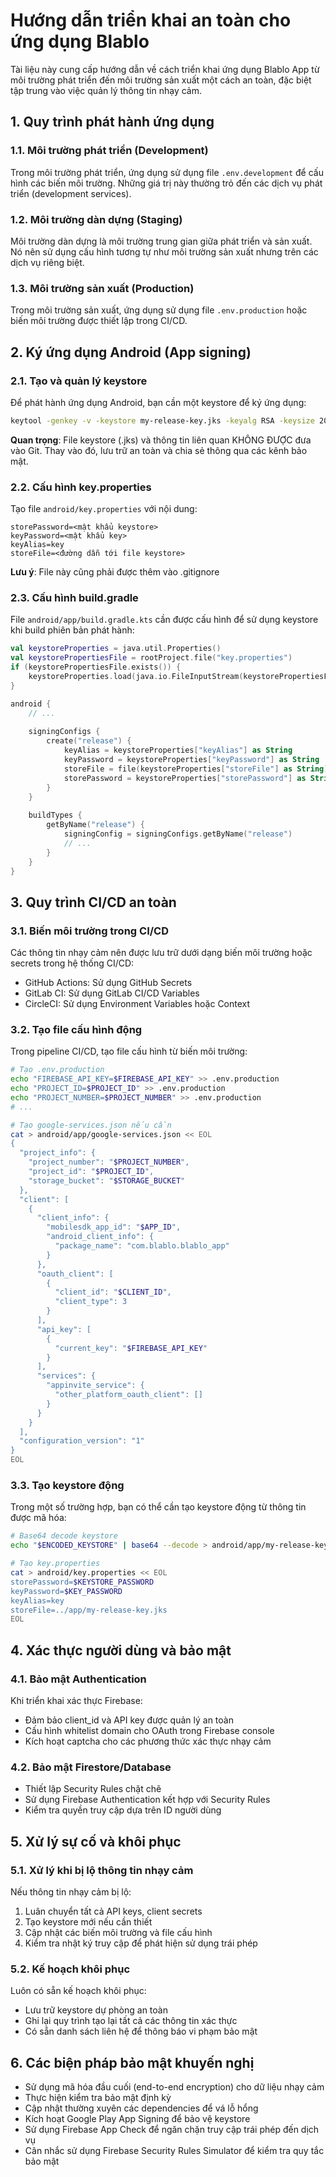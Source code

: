 # Hướng dẫn triển khai an toàn cho ứng dụng Blablo

Tài liệu này cung cấp hướng dẫn về cách triển khai ứng dụng Blablo App từ môi trường phát triển đến môi trường sản xuất một cách an toàn, đặc biệt tập trung vào việc quản lý thông tin nhạy cảm.

## 1. Quy trình phát hành ứng dụng

### 1.1. Môi trường phát triển (Development)

Trong môi trường phát triển, ứng dụng sử dụng file `.env.development` để cấu hình các biến môi trường. Những giá trị này thường trỏ đến các dịch vụ phát triển (development services).

### 1.2. Môi trường dàn dựng (Staging)

Môi trường dàn dựng là môi trường trung gian giữa phát triển và sản xuất. Nó nên sử dụng cấu hình tương tự như môi trường sản xuất nhưng trên các dịch vụ riêng biệt.

### 1.3. Môi trường sản xuất (Production)

Trong môi trường sản xuất, ứng dụng sử dụng file `.env.production` hoặc biến môi trường được thiết lập trong CI/CD.

## 2. Ký ứng dụng Android (App signing)

### 2.1. Tạo và quản lý keystore

Để phát hành ứng dụng Android, bạn cần một keystore để ký ứng dụng:

```bash
keytool -genkey -v -keystore my-release-key.jks -keyalg RSA -keysize 2048 -validity 10000 -alias key
```

**Quan trọng**: File keystore (.jks) và thông tin liên quan KHÔNG ĐƯỢC đưa vào Git. Thay vào đó, lưu trữ an toàn và chia sẻ thông qua các kênh bảo mật.

### 2.2. Cấu hình key.properties

Tạo file `android/key.properties` với nội dung:

```
storePassword=<mật khẩu keystore>
keyPassword=<mật khẩu key>
keyAlias=key
storeFile=<đường dẫn tới file keystore>
```

**Lưu ý**: File này cũng phải được thêm vào .gitignore

### 2.3. Cấu hình build.gradle

File `android/app/build.gradle.kts` cần được cấu hình để sử dụng keystore khi build phiên bản phát hành:

```kotlin
val keystoreProperties = java.util.Properties()
val keystorePropertiesFile = rootProject.file("key.properties")
if (keystorePropertiesFile.exists()) {
    keystoreProperties.load(java.io.FileInputStream(keystorePropertiesFile))
}

android {
    // ...
    
    signingConfigs {
        create("release") {
            keyAlias = keystoreProperties["keyAlias"] as String
            keyPassword = keystoreProperties["keyPassword"] as String
            storeFile = file(keystoreProperties["storeFile"] as String)
            storePassword = keystoreProperties["storePassword"] as String
        }
    }
    
    buildTypes {
        getByName("release") {
            signingConfig = signingConfigs.getByName("release")
            // ...
        }
    }
}
```

## 3. Quy trình CI/CD an toàn

### 3.1. Biến môi trường trong CI/CD

Các thông tin nhạy cảm nên được lưu trữ dưới dạng biến môi trường hoặc secrets trong hệ thống CI/CD:

- GitHub Actions: Sử dụng GitHub Secrets
- GitLab CI: Sử dụng GitLab CI/CD Variables
- CircleCI: Sử dụng Environment Variables hoặc Context

### 3.2. Tạo file cấu hình động

Trong pipeline CI/CD, tạo file cấu hình từ biến môi trường:

```bash
# Tạo .env.production
echo "FIREBASE_API_KEY=$FIREBASE_API_KEY" >> .env.production
echo "PROJECT_ID=$PROJECT_ID" >> .env.production
echo "PROJECT_NUMBER=$PROJECT_NUMBER" >> .env.production
# ...

# Tạo google-services.json nếu cần
cat > android/app/google-services.json << EOL
{
  "project_info": {
    "project_number": "$PROJECT_NUMBER",
    "project_id": "$PROJECT_ID",
    "storage_bucket": "$STORAGE_BUCKET"
  },
  "client": [
    {
      "client_info": {
        "mobilesdk_app_id": "$APP_ID",
        "android_client_info": {
          "package_name": "com.blablo.blablo_app"
        }
      },
      "oauth_client": [
        {
          "client_id": "$CLIENT_ID",
          "client_type": 3
        }
      ],
      "api_key": [
        {
          "current_key": "$FIREBASE_API_KEY"
        }
      ],
      "services": {
        "appinvite_service": {
          "other_platform_oauth_client": []
        }
      }
    }
  ],
  "configuration_version": "1"
}
EOL
```

### 3.3. Tạo keystore động

Trong một số trường hợp, bạn có thể cần tạo keystore động từ thông tin được mã hóa:

```bash
# Base64 decode keystore
echo "$ENCODED_KEYSTORE" | base64 --decode > android/app/my-release-key.jks

# Tạo key.properties
cat > android/key.properties << EOL
storePassword=$KEYSTORE_PASSWORD
keyPassword=$KEY_PASSWORD
keyAlias=key
storeFile=../app/my-release-key.jks
EOL
```

## 4. Xác thực người dùng và bảo mật

### 4.1. Bảo mật Authentication

Khi triển khai xác thực Firebase:
- Đảm bảo client_id và API key được quản lý an toàn
- Cấu hình whitelist domain cho OAuth trong Firebase console
- Kích hoạt captcha cho các phương thức xác thực nhạy cảm

### 4.2. Bảo mật Firestore/Database

- Thiết lập Security Rules chặt chẽ
- Sử dụng Firebase Authentication kết hợp với Security Rules
- Kiểm tra quyền truy cập dựa trên ID người dùng

## 5. Xử lý sự cố và khôi phục

### 5.1. Xử lý khi bị lộ thông tin nhạy cảm

Nếu thông tin nhạy cảm bị lộ:
1. Luân chuyển tất cả API keys, client secrets
2. Tạo keystore mới nếu cần thiết
3. Cập nhật các biến môi trường và file cấu hình
4. Kiểm tra nhật ký truy cập để phát hiện sử dụng trái phép

### 5.2. Kế hoạch khôi phục

Luôn có sẵn kế hoạch khôi phục:
- Lưu trữ keystore dự phòng an toàn
- Ghi lại quy trình tạo lại tất cả các thông tin xác thực
- Có sẵn danh sách liên hệ để thông báo vi phạm bảo mật

## 6. Các biện pháp bảo mật khuyến nghị

- Sử dụng mã hóa đầu cuối (end-to-end encryption) cho dữ liệu nhạy cảm
- Thực hiện kiểm tra bảo mật định kỳ
- Cập nhật thường xuyên các dependencies để vá lỗ hổng
- Kích hoạt Google Play App Signing để bảo vệ keystore
- Sử dụng Firebase App Check để ngăn chặn truy cập trái phép đến dịch vụ
- Cân nhắc sử dụng Firebase Security Rules Simulator để kiểm tra quy tắc bảo mật
